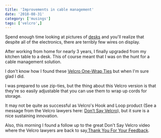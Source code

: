 ```yaml
---
title: 'Improvements in cable management'
date: '2018-08-31'
category: ['musings']
tags: ['velcro',]
---
```


Spend enough time looking at pictures of [desks](www.reddit.com/r/battlestations) and you'll realize that despite all of the electronics, there are terribly few wires on display.

After working from home for nearly 3 years, I finally upgraded from my kitchen table to a desk. This of course meant that I was on the hunt for a cable management solution.

I don't know how I found these [Velcro One-Wrap Ties](https://www.amazon.com/dp/B001E1Y5O6/) but when I'm sure glad I did.

I was prepared to use zip-ties, but the thing about this Velcro version is that they're so easily adjustable that you can use them to wrap up cords for storage.

It may not be quite as successful as Velcro's Hook and Loop product (See a message from the Velcro lawyers here: [Don’t Say Velcro](https://www.youtube.com/watch?v=rRi8LptvFZY)), but it sure is a nice sustaining innovation.

Also, this morning I found a follow up to the great Don't Say Velcro video where the Velcro lawyers are back to say,[Thank You For Your Feedback](https://www.youtube.com/watch?v=ZLWMQLMiTPk).